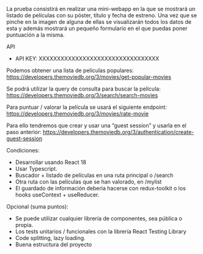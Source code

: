 La prueba consistirá en realizar una mini-webapp en la que se mostrará un listado de películas con su póster, título y fecha de estreno. Una vez que se pinche en la imagen de alguna de ellas se visualizarán todos los datos de esta y además mostrará un pequeño formulario en el que puedas poner puntuación a la misma.

API

- API KEY: XXXXXXXXXXXXXXXXXXXXXXXXXXXXXXXXX

Podemos obtener una lista de películas populares:
https://developers.themoviedb.org/3/movies/get-popular-movies

Se podrá utilizar la query de consulta para buscar la película:
https://developers.themoviedb.org/3/search/search-movies

Para puntuar / valorar la película se usará el siguiente endpoint:
https://developers.themoviedb.org/3/movies/rate-movie

Para ello tendremos que crear y usar una “guest session” y usarla en el paso anterior:
https://developers.themoviedb.org/3/authentication/create-guest-session

Condiciones:

- Desarrollar usando React 18
- Usar Typescript.
- Buscador + listado de películas en una ruta principal o /search
- Otra ruta con las películas que se han valorado, en /mylist
- El guardado de información debería hacerse con redux-toolkit o los hooks
  useContext + useReducer.

Opcional (suma puntos):

- Se puede utilizar cualquier librería de componentes, sea pública o propia.
- Los tests unitarios / funcionales con la librería React Testing Library
- Code splitting, lazy loading.
- Buena estructura del proyecto
